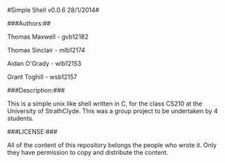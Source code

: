 #Simple Shell v0.0.6 28/1/2014#

###Authors:##

Thomas Maxwell		- gvb12182

Thomas Sinclair    	- mlb12174

Aidan O'Grady       - wlb12153

Grant Toghill       - wsb12157

###Description:###


This is a simple unix like shell written in C, for the class CS210 at the University of StrathClyde. This was a group project to be undertaken by 4 students.

###LICENSE:###

All of the content of this repository belongs the people who wrote it. Only they have permission to copy and distribute the content.

